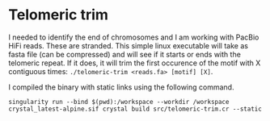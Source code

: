 # Telomeric trim

I needed to identify the end of chromosomes and I am working with PacBio HiFi reads. These are stranded. This simple linux executable will take as fasta file (can be compressed) and will see if it starts or ends with the telomeric repeat. If it does, it will trim the first occurence of the motif with X contiguous times: `./telomeric-trim <reads.fa> [motif] [X]`.

I compiled the binary with static links using the following command.

```
singularity run --bind $(pwd):/workspace --workdir /workspace crystal_latest-alpine.sif crystal build src/telomeric-trim.cr --static
```